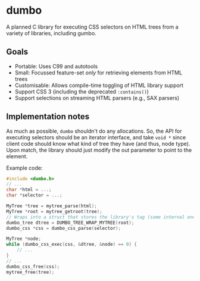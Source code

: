 # dumbo

A planned C library for executing CSS selectors on HTML trees from a variety of
libraries, including gumbo.

## Goals

* Portable: Uses C99 and autotools
* Small: Focussed feature-set *only* for retrieving elements from HTML trees
* Customisable: Allows compile-time toggling of HTML library support
* Support CSS 3 (including the deprecated `:contains()`)
* Support selections on streaming HTML parsers (e.g., SAX parsers)

## Implementation notes

As much as possible, `dumbo` shouldn't do any allocations.  So, the API for
executing selectors should be an iterator interface, and take `void *` since
client code should know what kind of tree they have (and thus, node type).
Upon match, the library should just modify the out parameter to point to the
element.

Example code:

```c
#include <dumbo.h>
// ...
char *html = ...;
char *selector = ...;

MyTree *tree = mytree_parse(html);
MyTree *root = mytree_getroot(tree);
// Wraps into a struct that stores the library's tag (some internal enum).
dumbo_tree dtree = DUMBO_TREE_WRAP_MYTREE(root);
dumbo_css *css = dumbo_css_parse(selector);

MyTree *node;
while (dumbo_css_exec(css, &dtree, &node) == 0) {
	// ...
}
// ...
dumbo_css_free(css);
mytree_free(tree);
```
